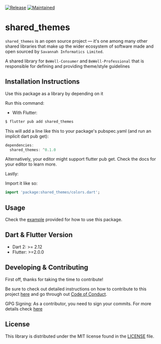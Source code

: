 [![Release](https://img.shields.io/badge/Version-^0.1.0-success.svg?style=for-the-badge)](https://shields.io/)
[![Maintained](https://img.shields.io/badge/Maintained-Actively-informational.svg?style=for-the-badge)](https://shields.io/)

# shared_themes

`shared_themes` is an open source project &mdash; it's one among many other shared libraries that make up the wider ecosystem of software made and open sourced by `Savannah Informatics Limited`.

A shared library for `BeWell-Consumer` and `BeWell-Professional` that is responsible for defining and providing theme/style guidelines

## Installation Instructions

Use this package as a library by depending on it

Run this command:

- With Flutter:

```dart
$ flutter pub add shared_themes
```

This will add a line like this to your package's pubspec.yaml (and run an implicit dart pub get):

```dart
dependencies:
  shared_themes: ^0.1.0
```

Alternatively, your editor might support flutter pub get. Check the docs for your editor to learn more.

Lastly:

Import it like so:

```dart
import 'package:shared_themes/colors.dart';
```

## Usage

Check the [example](https://github.com/savannahghi/shared_themes/blob/main/example/main.dart) provided for how to use this package.

## Dart & Flutter Version

- Dart 2: >= 2.12
- Flutter: >=2.0.0

## Developing & Contributing

First off, thanks for taking the time to contribute!

Be sure to check out detailed instructions on how to contribute to this project [here](https://github.com/savannahghi/shared_themes/blob/main/CONTRIBUTING.md) and go through out [Code of Conduct](https://github.com/savannahghi/shared_themes/blob/main/CODE_OF_CONDUCT.md).

GPG Signing: 
As a contributor, you need to sign your commits. For more details check [here](https://docs.github.com/en/github/authenticating-to-github/managing-commit-signature-verification/signing-commits)

## License

This library is distributed under the MIT license found in the [LICENSE](https://github.com/savannahghi/shared_themes/blob/main/LICENSE) file.